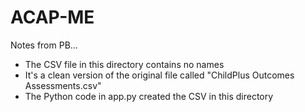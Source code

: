 
# ACAP-ME

Notes from PB...

* The CSV file in this directory contains no names
* It's a clean version of the original file called "ChildPlus Outcomes Assessments.csv"
* The Python code in app.py created the CSV in this directory
